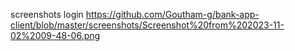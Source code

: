 screenshots
login
https://github.com/Goutham-g/bank-app-client/blob/master/screenshots/Screenshot%20from%202023-11-02%2009-48-06.png
